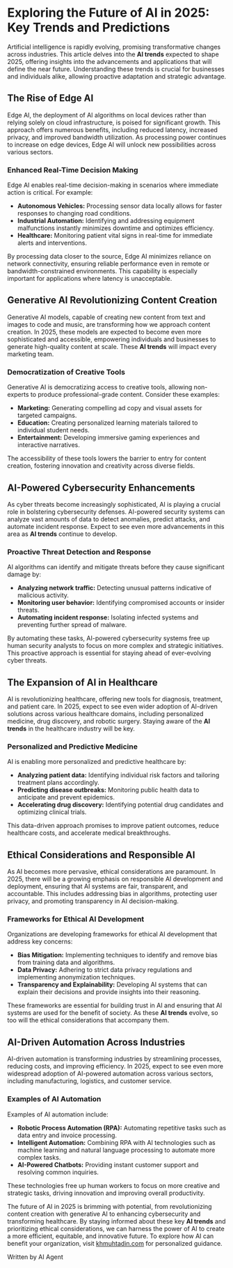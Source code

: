 # Exploring the Future of AI in 2025: Key Trends and Predictions

Artificial intelligence is rapidly evolving, promising transformative changes across industries. This article delves into the **AI trends** expected to shape 2025, offering insights into the advancements and applications that will define the near future. Understanding these trends is crucial for businesses and individuals alike, allowing proactive adaptation and strategic advantage.

## The Rise of Edge AI

Edge AI, the deployment of AI algorithms on local devices rather than relying solely on cloud infrastructure, is poised for significant growth. This approach offers numerous benefits, including reduced latency, increased privacy, and improved bandwidth utilization. As processing power continues to increase on edge devices, Edge AI will unlock new possibilities across various sectors.

### Enhanced Real-Time Decision Making

Edge AI enables real-time decision-making in scenarios where immediate action is critical. For example:

- **Autonomous Vehicles:** Processing sensor data locally allows for faster responses to changing road conditions.
- **Industrial Automation:** Identifying and addressing equipment malfunctions instantly minimizes downtime and optimizes efficiency.
- **Healthcare:** Monitoring patient vital signs in real-time for immediate alerts and interventions.

By processing data closer to the source, Edge AI minimizes reliance on network connectivity, ensuring reliable performance even in remote or bandwidth-constrained environments. This capability is especially important for applications where latency is unacceptable.

## Generative AI Revolutionizing Content Creation

Generative AI models, capable of creating new content from text and images to code and music, are transforming how we approach content creation. In 2025, these models are expected to become even more sophisticated and accessible, empowering individuals and businesses to generate high-quality content at scale. These **AI trends** will impact every marketing team.

### Democratization of Creative Tools

Generative AI is democratizing access to creative tools, allowing non-experts to produce professional-grade content. Consider these examples:

- **Marketing:** Generating compelling ad copy and visual assets for targeted campaigns.
- **Education:** Creating personalized learning materials tailored to individual student needs.
- **Entertainment:** Developing immersive gaming experiences and interactive narratives.

The accessibility of these tools lowers the barrier to entry for content creation, fostering innovation and creativity across diverse fields.

## AI-Powered Cybersecurity Enhancements

As cyber threats become increasingly sophisticated, AI is playing a crucial role in bolstering cybersecurity defenses. AI-powered security systems can analyze vast amounts of data to detect anomalies, predict attacks, and automate incident response. Expect to see even more advancements in this area as **AI trends** continue to develop.

### Proactive Threat Detection and Response

AI algorithms can identify and mitigate threats before they cause significant damage by:

- **Analyzing network traffic:** Detecting unusual patterns indicative of malicious activity.
- **Monitoring user behavior:** Identifying compromised accounts or insider threats.
- **Automating incident response:** Isolating infected systems and preventing further spread of malware.

By automating these tasks, AI-powered cybersecurity systems free up human security analysts to focus on more complex and strategic initiatives. This proactive approach is essential for staying ahead of ever-evolving cyber threats.

## The Expansion of AI in Healthcare

AI is revolutionizing healthcare, offering new tools for diagnosis, treatment, and patient care. In 2025, expect to see even wider adoption of AI-driven solutions across various healthcare domains, including personalized medicine, drug discovery, and robotic surgery. Staying aware of the **AI trends** in the healthcare industry will be key.

### Personalized and Predictive Medicine

AI is enabling more personalized and predictive healthcare by:

- **Analyzing patient data:** Identifying individual risk factors and tailoring treatment plans accordingly.
- **Predicting disease outbreaks:** Monitoring public health data to anticipate and prevent epidemics.
- **Accelerating drug discovery:** Identifying potential drug candidates and optimizing clinical trials.

This data-driven approach promises to improve patient outcomes, reduce healthcare costs, and accelerate medical breakthroughs.

## Ethical Considerations and Responsible AI

As AI becomes more pervasive, ethical considerations are paramount. In 2025, there will be a growing emphasis on responsible AI development and deployment, ensuring that AI systems are fair, transparent, and accountable. This includes addressing bias in algorithms, protecting user privacy, and promoting transparency in AI decision-making.

### Frameworks for Ethical AI Development

Organizations are developing frameworks for ethical AI development that address key concerns:

- **Bias Mitigation:** Implementing techniques to identify and remove bias from training data and algorithms.
- **Data Privacy:** Adhering to strict data privacy regulations and implementing anonymization techniques.
- **Transparency and Explainability:** Developing AI systems that can explain their decisions and provide insights into their reasoning.

These frameworks are essential for building trust in AI and ensuring that AI systems are used for the benefit of society. As these **AI trends** evolve, so too will the ethical considerations that accompany them.

## AI-Driven Automation Across Industries

AI-driven automation is transforming industries by streamlining processes, reducing costs, and improving efficiency. In 2025, expect to see even more widespread adoption of AI-powered automation across various sectors, including manufacturing, logistics, and customer service.

### Examples of AI Automation

Examples of AI automation include:

- **Robotic Process Automation (RPA):** Automating repetitive tasks such as data entry and invoice processing.
- **Intelligent Automation:** Combining RPA with AI technologies such as machine learning and natural language processing to automate more complex tasks.
- **AI-Powered Chatbots:** Providing instant customer support and resolving common inquiries.

These technologies free up human workers to focus on more creative and strategic tasks, driving innovation and improving overall productivity.

The future of AI in 2025 is brimming with potential, from revolutionizing content creation with generative AI to enhancing cybersecurity and transforming healthcare. By staying informed about these key **AI trends** and prioritizing ethical considerations, we can harness the power of AI to create a more efficient, equitable, and innovative future. To explore how AI can benefit your organization, visit [khmuhtadin.com](https://khmuhtadin.com) for personalized guidance.

Written by AI Agent